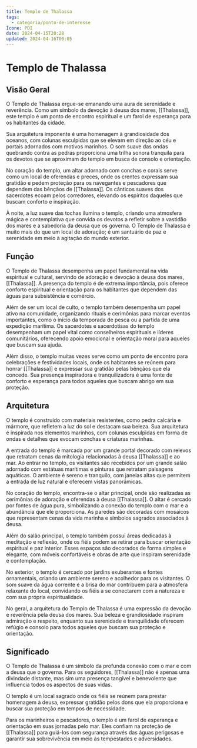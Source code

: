 ```yaml
---
title: Templo de Thalassa
tags:
  - categoria/ponto-de-interesse
Ícone: PDI
date: 2024-04-15T20:28
updated: 2024-04-16T00:05
---
```


# Templo de Thalassa

## Visão Geral

O Templo de Thalassa ergue-se emanando uma aura de serenidade e reverência. Como um símbolo da devoção à deusa dos mares, [[Thalassa]], este templo é um ponto de encontro espiritual e um farol de esperança para os habitantes da cidade.

Sua arquitetura imponente é uma homenagem à grandiosidade dos oceanos, com colunas esculpidas que se elevam em direção ao céu e portais adornados com motivos marinhos. O som suave das ondas quebrando contra as pedras proporciona uma trilha sonora tranquila para os devotos que se aproximam do templo em busca de consolo e orientação.

No coração do templo, um altar adornado com conchas e corais serve como um local de oferendas e preces, onde os crentes expressam sua gratidão e pedem proteção para os navegantes e pescadores que dependem das bênçãos de [[Thalassa]]. Os cânticos suaves dos sacerdotes ecoam pelos corredores, elevando os espíritos daqueles que buscam conforto e inspiração.

À noite, a luz suave das tochas ilumina o templo, criando uma atmosfera mágica e contemplativa que convida os devotos a refletir sobre a vastidão dos mares e a sabedoria da deusa que os governa. O Templo de Thalassa é muito mais do que um local de adoração; é um santuário de paz e serenidade em meio à agitação do mundo exterior.

## Função

O Templo de Thalassa desempenha um papel fundamental na vida espiritual e cultural, servindo de adoração e devoção à deusa dos mares, [[Thalassa]]. A presença do templo é de extrema importância, pois oferece conforto espiritual e orientação para os habitantes que dependem das águas para subsistência e comércio.

Além de ser um local de culto, o templo também desempenha um papel ativo na comunidade, organizando rituais e cerimônias para marcar eventos importantes, como o início da temporada de pesca ou a partida de uma expedição marítima. Os sacerdotes e sacerdotisas do templo desempenham um papel vital como conselheiros espirituais e líderes comunitários, oferecendo apoio emocional e orientação moral para aqueles que buscam sua ajuda.

Além disso, o templo muitas vezes serve como um ponto de encontro para celebrações e festividades locais, onde os habitantes se reúnem para honrar [[Thalassa]] e expressar sua gratidão pelas bênçãos que ela concede. Sua presença inspiradora e tranquilizadora é uma fonte de conforto e esperança para todos aqueles que buscam abrigo em sua proteção.

## Arquitetura

O templo é construído com materiais resistentes, como pedra calcária e mármore, que refletem a luz do sol e destacam sua beleza. Sua arquitetura é inspirada nos elementos marinhos, com colunas esculpidas em forma de ondas e detalhes que evocam conchas e criaturas marinhas.

A entrada do templo é marcada por um grande portal decorado com relevos que retratam cenas da mitologia relacionadas à deusa [[Thalassa]] e ao mar. Ao entrar no templo, os visitantes são recebidos por um grande salão adornado com estátuas marítimas e pinturas que retratam paisagens aquáticas. O ambiente é sereno e tranquilo, com janelas altas que permitem a entrada de luz natural e oferecem vistas panorâmicas.

No coração do templo, encontra-se o altar principal, onde são realizadas as cerimônias de adoração e oferendas à deusa [[Thalassa]]. O altar é cercado por fontes de água pura, simbolizando a conexão do templo com o mar e a abundância que ele proporciona. As paredes são decoradas com mosaicos que representam cenas da vida marinha e símbolos sagrados associados à deusa.

Além do salão principal, o templo também possui áreas dedicadas à meditação e reflexão, onde os fiéis podem se retirar para buscar orientação espiritual e paz interior. Esses espaços são decorados de forma simples e elegante, com móveis confortáveis e obras de arte que inspiram serenidade e contemplação.

No exterior, o templo é cercado por jardins exuberantes e fontes ornamentais, criando um ambiente sereno e acolhedor para os visitantes. O som suave da água corrente e a brisa do mar contribuem para a atmosfera relaxante do local, convidando os fiéis a se conectarem com a natureza e com sua própria espiritualidade.

No geral, a arquitetura do Templo de Thalassa é uma expressão da devoção e reverência pela deusa dos mares. Sua beleza e grandiosidade inspiram admiração e respeito, enquanto sua serenidade e tranquilidade oferecem refúgio e consolo para todos aqueles que buscam sua proteção e orientação.

## Significado

O Templo de Thalassa é um símbolo da profunda conexão com o mar e com a deusa que o governa. Para os seguidores, [[Thalassa]] não é apenas uma divindade distante, mas sim uma presença tangível e benevolente que influencia todos os aspectos de suas vidas.

O templo é um local sagrado onde os fiéis se reúnem para prestar homenagem à deusa, expressar gratidão pelos dons que ela proporciona e buscar sua proteção em tempos de necessidade.

Para os marinheiros e pescadores, o templo é um farol de esperança e orientação em suas jornadas pelo mar. Eles confiam na proteção de [[Thalassa]] para guiá-los com segurança através das águas perigosas e garantir sua sobrevivência em meio às tempestades e adversidades.
